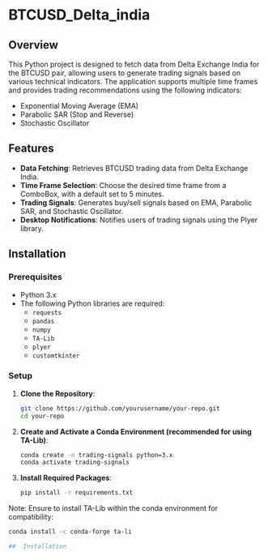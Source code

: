 # BTCUSD_Delta_india

## Overview

This Python project is designed to fetch data from Delta Exchange India for the BTCUSD pair, allowing users to generate trading signals based on various technical indicators. The application supports multiple time frames and provides trading recommendations using the following indicators:

- Exponential Moving Average (EMA)
- Parabolic SAR (Stop and Reverse)
- Stochastic Oscillator

## Features

- **Data Fetching**: Retrieves BTCUSD trading data from Delta Exchange India.
- **Time Frame Selection**: Choose the desired time frame from a ComboBox, with a default set to 5 minutes.
- **Trading Signals**: Generates buy/sell signals based on EMA, Parabolic SAR, and Stochastic Oscillator.
- **Desktop Notifications**: Notifies users of trading signals using the Plyer library.

## Installation

### Prerequisites

- Python 3.x
- The following Python libraries are required:
  - `requests`
  - `pandas`
  - `numpy`
  - `TA-Lib`
  - `plyer`
  - `customtkinter`

### Setup

1. **Clone the Repository**:
   ```bash
   git clone https://github.com/yourusername/your-repo.git
   cd your-repo
2. **Create and Activate a Conda Environment (recommended for using TA-Lib)**:
    ```bash
    conda create -n trading-signals python=3.x
    conda activate trading-signals
3. **Install Required Packages**:
   ```bash
   pip install -r requirements.txt
  Note: Ensure to install TA-Lib within the conda environment for compatibility:
   ```bash
   conda install -c conda-forge ta-li

##  Installation
